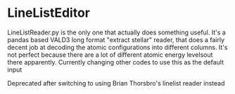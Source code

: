 # LineListEditor
LineListReader.py is the only one that actually does something useful. It's a pandas based VALD3 long format "extract stellar" reader, that does a fairly decent job at decoding the atomic configurations into different columns. It's not perfect because there are a lot of different atomic energy levelsout there apparently.
Currently changing other codes to use this as the default input

Deprecated after switching to using Brian Thorsbro's linelist reader instead
